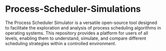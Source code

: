 # Process-Scheduler-Simulations
The Process Scheduler Simulator is a versatile open-source tool designed to facilitate the exploration and analysis of process scheduling algorithms in operating systems. This repository provides a platform for users of all levels, enabling them to understand, simulate, and compare different scheduling strategies within a controlled environment.
